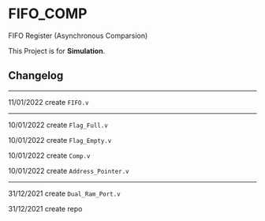 # FIFO_COMP
FIFO Register (Asynchronous Comparsion)

This Project is for **Simulation**.

Changelog
--------------------------------------------------
--------------------------------------------------

11/01/2022 create `FIFO.v`

--------------------------------------------------

10/01/2022 create `Flag_Full.v`

10/01/2022 create `Flag_Empty.v`

10/01/2022 create `Comp.v`

10/01/2022 create `Address_Pointer.v`

--------------------------------------------------

31/12/2021 create `Dual_Ram_Port.v`

31/12/2021 create repo

